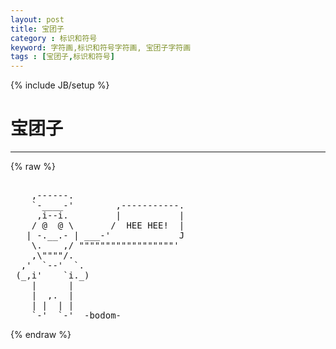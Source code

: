 ```yaml
---
layout: post
title: 宝团子
category : 标识和符号
keyword: 字符画,标识和符号字符画, 宝团子字符画
tags : [宝团子,标识和符号]
---
```

{% include JB/setup %}
# 宝团子
---
{% raw %}
<pre>

    ,------.
    `-____-&#039;        ,-----------.
     ,i--i.         |           |
    / @  @ \       /  HEE HEE!  |
   | -.__.- | ___-&#039;             J
    \.    ,/ &quot;&quot;&quot;&quot;&quot;&quot;&quot;&quot;&quot;&quot;&quot;&quot;&quot;&quot;&quot;&quot;&quot;&quot;&#039;
    ,\&quot;&quot;&quot;&quot;/.
  ,&#039;  `--&#039;  `.
 (_,i&#039;    `i._)
    |      |
    |  ,.  |
    | |  | |
    `-&#039;  `-&#039;  -bodom- </pre>
{% endraw %}

